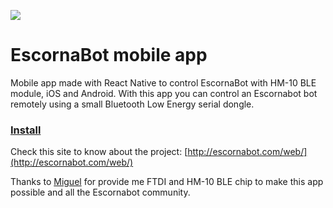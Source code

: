 ![](http://escornabot.com/web/sites/default/files/logo_0.png)
# EscornaBot mobile app

Mobile app made with React Native to control EscornaBot with HM-10 BLE module, iOS and Android.
With this app you can control an Escornabot bot remotely using a small Bluetooth Low Energy serial dongle.




### **[Install](./INSTALLATION.md)**

Check this site to know about the project:
[http://escornabot.com/web/](http://escornabot.com/web/)

Thanks to [Miguel](https://github.com/mgesteiro) for provide me FTDI and HM-10 BLE chip to make this app possible and all the Escornabot community.